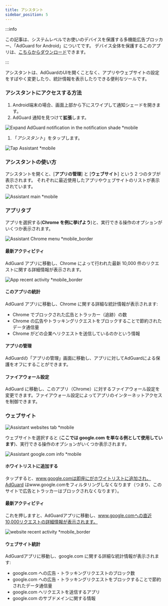 ```yaml
---
title: アシスタント
sidebar_position: 5
---
```


:::info

この記事は、システムレベルでお使いのデバイスを保護する多機能広告ブロッカー、「AdGuard for Android」についてです。 デバイス全体を保護するこのアプリは、[こちらからダウンロード](https://agrd.io/download-kb-adblock)できます。

:::

アシスタントは、AdGuardのUIを開くことなく、アプリやウェブサイトの設定をすばやく変更したり、統計情報を表示したりできる便利なツールです。

### アシスタントにアクセスする方法

1. Android端末の場合、画面上部から下にスワイプして通知シェードを開きます。
2. AdGuard 通知を見つけて**拡張**します。

![Expand AdGuard notification in the notification shade \*mobile](https://cdn.adtidy.org/blog/new/6lqy8expand-assistant-ja.png)

1. 「_アシスタント_」をタップします。

![Tap Assistant \*mobile](https://cdn.adtidy.org/blog/new/x8748Screenshot_One_UI_Home.jpg)

### アシスタントの使い方

アシスタントを開くと、[**アプリの管理**] と [**ウェブサイト**] という 2 つのタブが表示されます。 それぞれに最近使用したアプリやウェブサイトのリストが表示されています。

![Assistant main \*mobile](https://cdn.adtidy.org/blog/new/1d36eScreenshot_20230706-151717_AdGuard.jpg)

### アプリタブ

アプリを選択する(**Chrome を例に挙げよう**)と、実行できる操作のオプションがいくつか表示されます。

![Assistant Chrome menu \*mobile_border](https://cdn.adtidy.org/blog/new/2fp3ugassistant-menu-chrome-ja.jpg)

#### 最新アクティビティ

AdGuard アプリに移動し、Chrome によって行われた最新 10,000 件のリクエストに関する詳細情報が表示されます。

![App recent activity \*mobile_border](https://cdn.adtidy.org/blog/new/8rrjxchrome-recent-ja.jpg)

#### このアプリの統計

AdGuard アプリに移動し、Chrome に関する詳細な統計情報が表示されます:

- Chrome でブロックされた広告とトラッカー（追跡）の数
- Chrome の広告やトラッキングリクエストをブロックすることで節約されたデータ通信量
- Chrome がどの企業へリクエストを送信しているのかという情報

#### アプリの管理

AdGuardの「アプリの管理」画面に移動し、アプリに対してAdGuardによる保護をオフにすることができます。

#### ファイアウォール設定

AdGuard に移動し、このアプリ（Chrome）に対するファイアウォール設定を変更できます。ファイアウォール設定によってアプリのインターネットアクセスを制御できます。

### ウェブサイト

![Assistant websites tab \*mobile](https://cdn.adtidy.org/blog/new/5r70aassistant-websites-ja.jpg)

ウェブサイトを選択すると (**ここでは google.com を単なる例として使用しています**)、実行できる操作のオプションがいくつか表示されます。

![Assistant google.com info \*mobile](https://cdn.adtidy.org/blog/new/tybmvgoogle-com-assistant-ja.jpg)

#### ホワイトリストに追加する

タップすると、www.google.comは即座にがホワイトリストに追加され、AdGuard はwww.google.comをフィルタリングしなくなります（つまり、このサイトで広告とトラッカーはブロックされなくなります）。

#### 最新アクティビティ

これを押しますと、AdGuardアプリに移動し、www.google.comへの直近10,000リクエストの詳細情報が表示されます。

![website recent activity \*mobile_border](https://cdn.adtidy.org/blog/new/rg2aegoogle-com-recent-ja.jpg)

#### ウェブサイト統計

AdGuardアプリに移動し、google.com に関する詳細な統計情報が表示されます:

- google.com への広告・トラッキングリクエストのブロック数
- google.com への広告・トラッキングリクエストをブロックすることで節約されたデータ通信量
- google.com へリクエストを送信するアプリ
- google.com のサブドメインに関する情報
